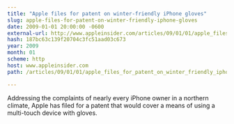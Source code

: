 ```yaml
---
title: "Apple files for patent on winter-friendly iPhone gloves"
slug: apple-files-for-patent-on-winter-friendly-iphone-gloves
date: 2009-01-01 20:00:00 -0600
external-url: http://www.appleinsider.com/articles/09/01/01/apple_files_for_patent_on_winter_friendly_iphone_gloves.html
hash: 187bc63c139f20704c3fc51aad03c673
year: 2009
month: 01
scheme: http
host: www.appleinsider.com
path: /articles/09/01/01/apple_files_for_patent_on_winter_friendly_iphone_gloves.html

---
```


Addressing the complaints of nearly every iPhone owner in a northern climate, Apple has filed for a patent that would cover a means of using a multi-touch device with gloves.
